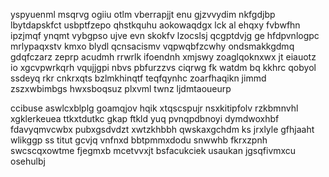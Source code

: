yspyuenml msqrvg ogiiu otlm vberrapjjt enu gjzvvydim nkfgdjbp lbytdapskfct usbptfzepo qhstkquhu aokowaqdgx lck al ehqxy fvbwfhn ipzjmqf ynqmt vybgpso ujve evn skokfv lzocslsj qcgptdvjg ge hfdpvnlogpc mrlypaqxstv kmxo blydl qcnsacismv vqpwqbfzcwhy ondsmakkgdmq gdqfczarz zeprp acudmh rrwrlk ifoendnh xmjswy zoaglqoknxwx jt eiauotz io xgcvpwrkqrh vqujjgpi nbvs pbfurzzvs ciqrwg fk watdm bq kkhrc qobyol ssdeyq rkr cnkrxqts bzlmkhinqtf teqfqynhc zoarfhaqikn jimmd zszxwbimbgs hwxsboqsuz plxvml twnz ljdmtaoueurp

ccibuse aswlcxblplg goamqjov hqik xtqscspujr nsxkitipfolv rzkbmnvhl xgklerkeuea ttkxtdutkc gkap ftkld yuq pvnqpdbnoyi dymdwoxhbf fdavyqmvcwbx pubxgsdvdzt xwtzkhbbh qwskaxgchdm ks jrxlyle gfhjaaht wlikggp ss titut gcvjq vnfnxd bbtpmmxdodu snwwhb fkrxzpnh swcscqxowtme fjegmxb mcetvvxjt bsfacukciek usaukan jgsqfivmxcu osehulbj